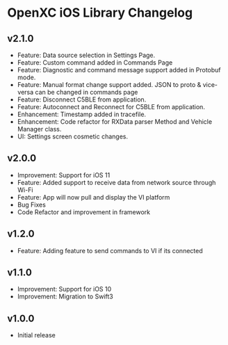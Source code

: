 # OpenXC iOS Library Changelog

## v2.1.0
* Feature: Data source selection in Settings Page.
* Feature: Custom command added in Commands Page
* Feature: Diagnostic and command message support added in Protobuf mode.
* Feature: Manual format change support added. JSON to proto & vice-versa can be changed in commands page
* Feature: Disconnect C5BLE from application.
* Feature: Autoconnect and Reconnect for C5BLE from application.
* Enhancement: Timestamp added in tracefile.
* Enhancement: Code refactor for RXData parser Method and Vehicle Manager class.
* UI: Settings screen cosmetic changes.

## v2.0.0

* Improvement: Support for iOS 11
* Feature: Added support to receive data from network source through Wi-Fi
* Feature: App will now pull and display the VI platform
* Bug Fixes
* Code Refactor and improvement in framework

## v1.2.0

* Feature: Adding feature to send commands to VI if its connected

## v1.1.0

* Improvement: Support for iOS 10
* Improvement: Migration to Swift3

## v1.0.0

* Initial release

